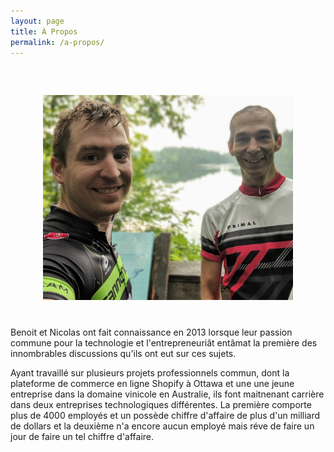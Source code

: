 ```yaml
---
layout: page
title: À Propos
permalink: /a-propos/
---
```


<div style="text-align: center; margin: 60px 0 40px">
  <img src="/apropos.jpg" alt="Benoit et Nicolas en vélo" style="max-width: 400px;" >
</div>

<p>Benoit et Nicolas ont fait connaissance en 2013 lorsque leur passion commune pour la technologie et l'entrepreneuriât entâmat la première des innombrables discussions qu'ils ont eut sur ces sujets.</p>

<p>Ayant travaillé sur plusieurs projets professionnels commun, dont la plateforme de commerce en ligne Shopify à Ottawa et une une jeune entreprise dans la domaine vinicole en Australie, ils font maitnenant carrière dans deux entreprises technologiques différentes. La première comporte plus de 4000 employés et un possède chiffre d'affaire de plus d'un milliard de dollars et la deuxième n'a encore aucun employé mais réve de faire un jour de faire un tel chiffre d'affaire.</p>
